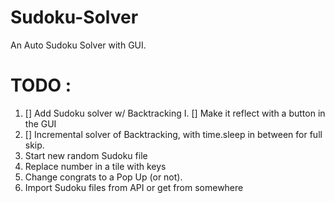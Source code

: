 # Sudoku-Solver
An Auto Sudoku Solver with GUI.


# TODO :

1. [] Add Sudoku solver w/ Backtracking
    I. [] Make it reflect with a button in the GUI 
2. [] Incremental solver of Backtracking, with time.sleep in between for full skip.
3. Start new random Sudoku file
4. Replace number in a tile with keys
5. Change congrats to a Pop Up (or not).
6. Import Sudoku files from API or get from somewhere
